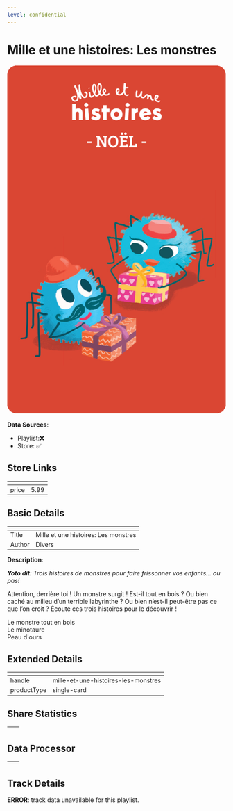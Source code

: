 ```yaml
---
level: confidential
---
```

# Mille et une histoires: Les monstres

![card_[YfSTQ].png](../../img/cards/card_[YfSTQ].png)

**Data Sources**: 

- Playlist:❌
- Store: ✅


## Store Links

| <!-- --> | <!-- --> |
| - | - |
| price | 5.99 |


## Basic Details

| <!-- --> | <!-- --> |
| - | - |
| Title | Mille et une histoires: Les monstres |
| Author | Divers |

**Description**:

_**Yoto dit**: Trois histoires de monstres pour faire frissonner vos enfants… ou pas!_

Attention, derrière toi ! Un monstre surgit ! Est-il tout en bois ? Ou bien caché au milieu d’un terrible labyrinthe ? Ou bien n’est-il peut-être pas ce que l’on croit ? Écoute ces trois histoires pour le découvrir !

Le monstre tout en bois  
Le minotaure  
Peau d'ours


## Extended Details

| <!-- --> | <!-- --> |
| - | - |
| handle | mille-et-une-histoires-les-monstres |
| productType | single-card |


## Share Statistics

| <!-- --> | <!-- --> |
| - | - |


## Data Processor

| <!-- --> | <!-- --> |
| - | - |


## Track Details

**ERROR**: track data unavailable for this playlist.
